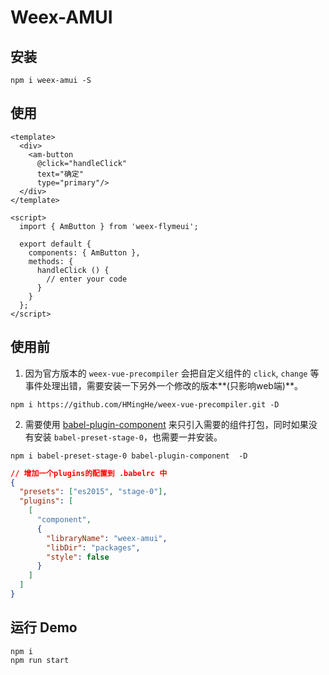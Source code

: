 # Weex-AMUI


## 安装
```shell
npm i weex-amui -S
```

## 使用
```vue
<template>
  <div>
    <am-button 
      @click="handleClick"
      text="确定"
      type="primary"/>
  </div>
</template>

<script>
  import { AmButton } from 'weex-flymeui';

  export default {
    components: { AmButton },
    methods: {
      handleClick () {
        // enter your code
      }
    }
  };
</script>
```

## 使用前
1. 因为官方版本的 `weex-vue-precompiler` 会把自定义组件的 `click`, `change` 等事件处理出错，需要安装一下另外一个修改的版本**(只影响web端)**。
```shell
npm i https://github.com/HMingHe/weex-vue-precompiler.git -D
```

2. 需要使用 [babel-plugin-component](https://www.npmjs.com/package/babel-plugin-component) 来只引入需要的组件打包，同时如果没有安装 `babel-preset-stage-0`，也需要一并安装。
```shell
npm i babel-preset-stage-0 babel-plugin-component  -D
```
```json
// 增加一个plugins的配置到 .babelrc 中
{
  "presets": ["es2015", "stage-0"],
  "plugins": [
    [
      "component",
      {
        "libraryName": "weex-amui",
        "libDir": "packages",
        "style": false
      }
    ]
  ]
}
```

## 运行 Demo

```shell
npm i
npm run start
```
